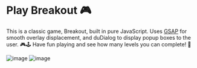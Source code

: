 # Play Breakout 🎮
This is a classic game, Breakout, built in pure JavaScript. Uses [GSAP](https://greensock.com/gsap/) for smooth overlay displacement, and duDialog to display popup boxes to the user. 🎮🕹️ Have fun playing and see how many levels you can complete! 🥳

![image](https://user-images.githubusercontent.com/87017227/215711681-6eeb9dfa-cf67-4eca-8db9-d564b62e4f51.png)
![image](https://user-images.githubusercontent.com/87017227/215711974-7c4f38f9-84f7-4271-92bd-cb23755ff4cb.png)
